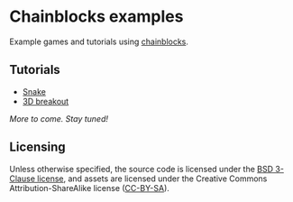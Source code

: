 # Chainblocks examples

Example games and tutorials using [chainblocks](https://github.com/fragcolor-xyz/chainblocks).

## Tutorials

* [Snake](./tutorials/snake/)
* [3D breakout](./tutorials/3d-breakout/)

*More to come. Stay tuned!*

## Licensing

Unless otherwise specified, the source code is licensed under the [BSD 3-Clause license](./LICENSE), and assets are licensed under the Creative Commons Attribution-ShareAlike license ([CC-BY-SA](https://creativecommons.org/licenses/by-sa/4.0/)).
